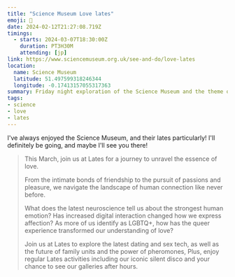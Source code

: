 ```yaml
---
title: "Science Museum Love lates"
emoji: 💙
date: 2024-02-12T21:27:08.719Z
timings:
  - starts: 2024-03-07T18:30:00Z
    duration: PT3H30M
    attending: [jp]
link: https://www.sciencemuseum.org.uk/see-and-do/love-lates
location:
  name: Science Museum
  latitude: 51.497599318246344
  longitude: -0.17413157055317363
summary: Friday night exploration of the Science Museum and the theme of Love, with drinks, lectures & installations!
tags:
- science
- love
- lates
---
```


I've always enjoyed the Science Museum, and their lates particularly! I'll definitely be going, and maybe I'll see you there!

> This March, join us at Lates for a journey to unravel the essence of love.
>
> From the intimate bonds of friendship to the pursuit of passions and pleasure, we navigate the landscape of human connection like never before.
>
> What does the latest neuroscience tell us about the strongest human emotion? Has increased digital interaction changed how we express affection? As more of us identify as LGBTQ+, how has the queer experience transformed our understanding of love?
>
> Join us at Lates to explore the latest dating and sex tech, as well as the future of family units and the power of pheromones, Plus, enjoy regular Lates activities including our iconic silent disco and your chance to see our galleries after hours.
